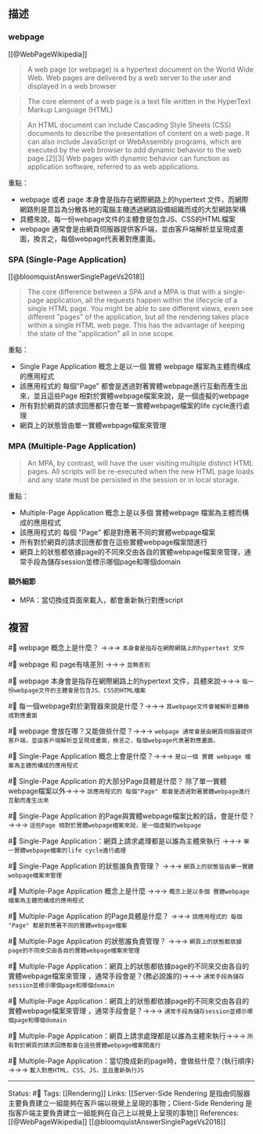 
## 描述



### webpage
[[@WebPageWikipedia]]
> A web page (or webpage) is a hypertext document on the World Wide Web. Web pages are delivered by a web server to the user and displayed in a web browser

> The core element of a web page is a text file written in the HyperText Markup Language (HTML)

> An HTML document can include Cascading Style Sheets (CSS) documents to describe the presentation of content on a web page. It can also include JavaScript or WebAssembly programs, which are executed by the web browser to add dynamic behavior to the web page.[2][3] Web pages with dynamic behavior can function as application software, referred to as web applications. 


重點：
- webpage 或者 page 本身會是指存在網際網路上的hypertext 文件，而網際網路則是意旨為分散各地的電腦主機透過網路設備組織而成的大型網路架構
- 具體來說，每一份webpage文件的主體會是包含JS、CSS的HTML檔案
- webpage 通常會是由網頁伺服器提供客戶端，並由客戶端解析並呈現成畫面，換言之，每個webpage代表著對應畫面。




### SPA (Single-Page Application)

[[@bloomquistAnswerSinglePageVs2018]]
> The core difference between a SPA and a MPA is that with a single-page application, all the requests happen within the lifecycle of a single HTML page. You might be able to see different views, even see different "pages" of the application, but all the rendering takes place within a single HTML web page. This has the advantage of keeping the state of the "application" all in one scope.


重點：
- Single Page Application 概念上是以一個 實體 webpage 檔案為主體而構成的應用程式
- 該應用程式的 每個"Page" 都會是透過對著實體webpage進行互動而產生出來，並且這些Page 相對於實體webpage檔案來說，是一個虛擬的webpage
- 所有對於網頁的請求回應都只會在單一實體webpage檔案的life cycle進行處理
- 網頁上的狀態皆由單一實體webpage檔案來管理

### MPA (Multiple-Page Application)

> An MPA, by contrast, will have the user visiting multiple distinct HTML pages. All scripts will be re-executed when the new HTML page loads and any state must be persisted in the session or in local storage. 

重點：
- Multiple-Page Application 概念上是以多個 實體webpage 檔案為主體而構成的應用程式
- 該應用程式的 每個 "Page" 都是對應著不同的實體webpage檔案
- 所有對於網頁的請求回應都會在這些實體webpage檔案間進行
- 網頁上的狀態都依據page的不同來交由各自的實體webpage檔案來管理，通常手段為儲存session並標示哪個page和哪個domain


#### 額外細節
- MPA：當切換成頁面來載入，都會重新執行對應script

## 複習

#🧠 webpage 概念上是什麼？ ->->-> `本身會是指存在網際網路上的hypertext 文件`
<!--SR:!2022-12-12,12,230-->

#🧠 webpage 和 page有啥差別 ->->-> `並無差別`
<!--SR:!2022-12-01,23,250-->

#🧠 webpage  本身會是指存在網際網路上的hypertext 文件，具體來說->->-> `每一份webpage文件的主體會是包含JS、CSS的HTML檔案`
<!--SR:!2023-01-26,58,250-->

#🧠 每一個webpage對於瀏覽器來說是什麼？->->-> `其webpage文件會被解析並轉換成對應畫面`
<!--SR:!2023-01-09,46,250-->

#🧠 webpage 會放在哪？又能做些什麼？->->-> `webpage 通常會是由網頁伺服器提供客戶端，並由客戶端解析並呈現成畫面，換言之，每個webpage代表著對應畫面。`
<!--SR:!2022-12-07,28,250-->

#🧠 Single-Page Application 概念上會是什麼？->->-> `是以一個 實體 webpage 檔案為主體而構成的應用程式`
<!--SR:!2023-01-12,48,250-->

#🧠 Single-Page Application 的大部分Page具體是什麼？ 除了單一實體webpage檔案以外->->-> `該應用程式的 每個"Page" 都會是透過對著實體webpage進行互動而產生出來`
<!--SR:!2023-01-05,43,250-->

#🧠 Single-Page Application 的Page與實體webpage檔案比較的話，會是什麼？ ->->-> `這些Page 相對於實體webpage檔案來說，是一個虛擬的webpage`
<!--SR:!2023-01-15,50,250-->


#🧠 Single-Page Application：網頁上請求處理都是以誰為主體來執行 ->->-> `單一實體webpage檔案的life cycle進行處理`
<!--SR:!2023-01-20,53,250-->


#🧠 Single-Page Application 的狀態誰負責管理？ ->->-> `網頁上的狀態皆由單一實體webpage檔案來管理`
<!--SR:!2023-01-19,54,250-->

#🧠  Multiple-Page Application 概念上是什麼 ->->-> `概念上是以多個 實體webpage 檔案為主體而構成的應用程式`
<!--SR:!2022-12-04,26,250-->

#🧠 Multiple-Page Application 的Page具體是什麼？  ->->-> `該應用程式的 每個 "Page" 都是對應著不同的實體webpage檔案`
<!--SR:!2022-12-07,28,250-->

#🧠 Multiple-Page Application 的狀態誰負責管理？ ->->-> `網頁上的狀態都依據page的不同來交由各自的實體webpage檔案來管理`
<!--SR:!2023-01-07,44,250-->


#🧠 Multiple-Page Application：網頁上的狀態都依據page的不同來交由各自的實體webpage檔案來管理 ，通常手段會是？(務必說誰的)->->-> `通常手段為儲存session並標示哪個page和哪個domain`
<!--SR:!2023-01-23,56,250-->

#🧠 Multiple-Page Application：網頁上的狀態都依據page的不同來交由各自的實體webpage檔案來管理 ，通常手段會是？->->-> `通常手段為儲存session並標示哪個page和哪個domain`
<!--SR:!2022-12-03,25,250-->

#🧠 Multiple-Page Application：網頁上請求處理都是以誰為主體來執行->->-> `所有對於網頁的請求回應都會在這些實體webpage檔案間進行`
<!--SR:!2022-12-07,28,250-->

#🧠 Multiple-Page Application：當切換成新的page時，會做些什麼？(執行順序) ->->-> `載入對應HTML、CSS、JS，並且重新執行JS`
<!--SR:!2022-12-05,26,250-->





---
Status: #🌱 
Tags:
[[Rendering]]
Links:
[[Server-Side Rendering 是指由伺服器主要負責建立一組能夠在客戶端以視覺上呈現的事物；Client-Side Rendering 是指客戶端主要負責建立一組能夠在自己上以視覺上呈現的事物]]
References:
[[@WebPageWikipedia]]
[[@bloomquistAnswerSinglePageVs2018]]